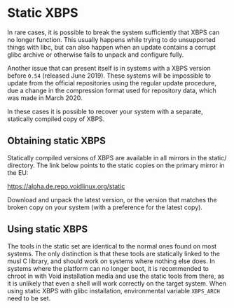 # Static XBPS

In rare cases, it is possible to break the system sufficiently that XBPS can no
longer function. This usually happens while trying to do unsupported things with
libc, but can also happen when an update contains a corrupt glibc archive or
otherwise fails to unpack and configure fully.

Another issue that can present itself is in systems with a XBPS version before
`0.54` (released June 2019). These systems will be impossible to update from the
official repositories using the regular update procedure, due a change in the
compression format used for repository data, which was made in March 2020.

In these cases it is possible to recover your system with a separate, statically
compiled copy of XBPS.

## Obtaining static XBPS

Statically compiled versions of XBPS are available in all mirrors in the static/
directory. The link below points to the static copies on the primary mirror in
the EU:

<https://alpha.de.repo.voidlinux.org/static>

Download and unpack the latest version, or the version that matches the broken
copy on your system (with a preference for the latest copy).

## Using static XBPS

The tools in the static set are identical to the normal ones found on most
systems. The only distinction is that these tools are statically linked to the
musl C library, and should work on systems where nothing else does. In systems
where the platform can no longer boot, it is recommended to chroot in with Void
installation media and use the static tools from there, as it is unlikely that
even a shell will work correctly on the target system. When using static XBPS
with glibc installation, environmental variable `XBPS_ARCH` need to be set.
